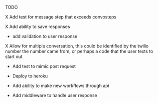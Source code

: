TODO

X Add test for message step that exceeds convosteps

X Add ability to save responses

- add validation to user response

X Allow for multiple conversation, this could be identified by the twilio number the number came from, or perhaps a code that the user texts to start out

- Add test to mimic post request

- Deploy to heroku

- Add ability to make new workflows through api

- Add middleware to handle user response